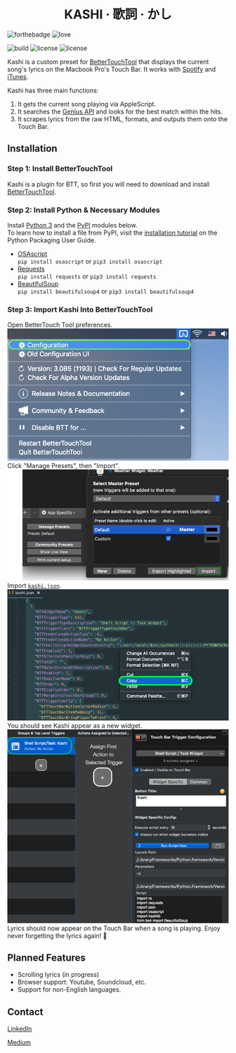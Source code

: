 
<h1 align="center">KASHI · 歌詞 · かし</h1>

![forthebadge](https://forthebadge.com/images/badges/made-with-python.svg)
![love](http://forthebadge.com/images/badges/built-with-love.svg)

![build](https://img.shields.io/badge/build-passing-brightgreen.svg?style=for-the-badge)  ![license](https://img.shields.io/badge/license-GPLv3-blue.svg?style=for-the-badge) ![license](https://img.shields.io/badge/PRs-welcome-yellow.svg?style=for-the-badge)

Kashi is a custom preset for [BetterTouchTool](https://folivora.ai/) that displays the current song's lyrics on the Macbook Pro's Touch Bar. It works with [Spotify](https://www.spotify.com/us/download/other/) and [iTunes](https://www.apple.com/itunes/download/).

Kashi has three main functions:
1. It gets the current song playing via AppleScript.
2. It searches the [Genius API](https://docs.genius.com/) and looks for the best match within the hits.
3. It scrapes lyrics from the raw HTML, formats, and outputs them onto the Touch Bar.

## Installation

### Step 1: Install BetterTouchTool

Kashi is a plugin for BTT, so first you will need to download and install [BetterTouchTool](https://folivora.ai/).

### Step 2: Install Python & Necessary Modules

Install [Python 3](https://www.python.org/downloads/release/python-371/) and the [PyPI](https://pypi.org/) modules below.<br>
To learn how to install a file from PyPI, visit the [installation tutorial](https://packaging.python.org/tutorials/installing-packages/#installing-from-pypi) on the Python Packaging User Guide.

  - [OSAscript](https://pypi.org/project/osascript/)<br>
  `pip install osascript` or `pip3 install osascript`
  - [Requests](https://pypi.org/project/requests/)<br>
  `pip install requests` or `pip3 install requests`
  - [BeautifulSoup](https://pypi.org/project/beautifulsoup4/)<br>
  `pip install beautifulsoup4` or `pip3 install beautifulsoup4`
  
### Step 3: Import Kashi Into BetterTouchTool

Open BetterTouch Tool preferences.
![pref](/screens/1.png)
Click "Manage Presets", then "Import".
![import](/screens/2.png)
Import [`kashi.json`](/kashi.json).
![json](/screens/3.png)
You should see Kashi appear as a new widget.
![kashi](/screens/4.png)
Lyrics should now appear on the Touch Bar when a song is playing. Enjoy never forgetting the lyrics again! 🎉

## Planned Features
  - Scrolling lyrics (in progress)
  - Browser support: Youtube, Soundcloud, etc.
  - Support for non-English languages.

## Contact

[LinkedIn](https://www.linkedin.com/in/hojim)

[Medium](https://www.medium.com/_jim)
